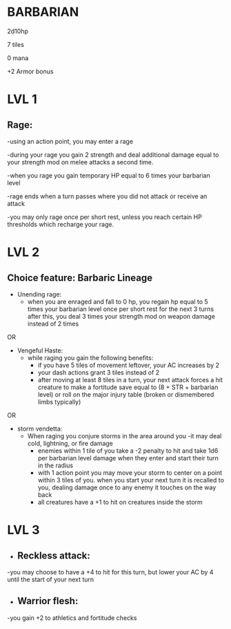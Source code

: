  # BARBARIAN

2d10hp

7 tiles

0 mana

+2 Armor bonus

# LVL 1

## Rage:
-using an action point, you may enter a rage

-during your rage you gain 2 strength and deal additional damage equal to your strength mod on melee attacks a second time.

-when you rage you gain temporary HP equal to 6 times your barbarian level

-rage ends when a turn passes where you did not attack or receive an attack

-you may only rage once per short rest, unless you reach certain HP thresholds which recharge your rage.


# LVL 2

## Choice feature: Barbaric Lineage

* Unending rage:
   - when you are enraged and fall to 0 hp, you regain hp equal to 5 times your barbarian level once per short rest
      for the next 3 turns after this, you deal 3 times your strength mod on weapon damage instead of 2 times
     
 OR
 
* Vengeful Haste:
   - while raging you gain the following benefits:
      - if you have 5 tiles of movement leftover, your AC increases by 2
      - your dash actions grant 3 tiles instead of 2
      - after moving at least 8 tiles in a turn, your next attack forces a hit creature to make a fortitude save equal to (8 + STR + barbarian level) or roll on the major injury table (broken or dismembered limbs typically)
        
 OR
 
* storm vendetta:
   - When raging you conjure storms in the area around you
   -it may deal cold, lightning, or fire damage
      - enemies within 1 tile of you take a -2 penalty to hit and take 1d6 per barbarian level damage when they enter and start their turn in the radius
      - with 1 action point you may move your storm to center on a point within 3 tiles of you. when you start your next turn it is recalled to you, dealing damage once to any enemy it touches on the way back
      - all creatures have a +1 to hit on creatures inside the storm


# LVL 3

* ## Reckless attack:
 -you may choose to have a +4 to hit for this turn, but lower your AC by 4 until the start of your next turn

* ## Warrior flesh:
 -you gain +2 to athletics and fortitude checks

